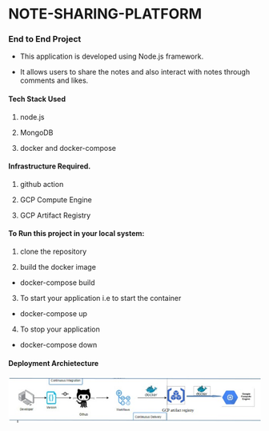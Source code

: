 # NOTE-SHARING-PLATFORM

### End to End Project 

- This application is developed using Node.js framework. 

- It allows users to share the notes and also interact with notes through comments and likes. 

#### Tech Stack Used
1. node.js

2. MongoDB

3. docker and docker-compose

#### Infrastructure Required.
1. github action

2. GCP Compute Engine

3. GCP Artifact Registry

#### To Run this project in your local system:

1. clone the repository 

2. build the docker image
- docker-compose build

3. To start your application i.e to start the container
- docker-compose up

4. To stop your application
- docker-compose down

#### Deployment Archietecture

![Alt text](<deployment workflow/dep_workflow.jpeg>)
